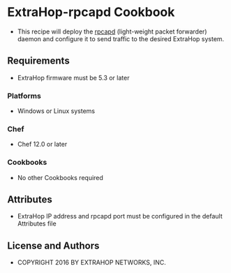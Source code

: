 # ExtraHop-rpcapd Cookbook

- This recipe will deploy the [rpcapd](https://github.com/ExtraHop/rpcapd) (light-weight packet forwarder) daemon and configure it to send traffic to the desired ExtraHop system.

## Requirements

- ExtraHop firmware must be 5.3 or later

### Platforms

- Windows or Linux systems

### Chef

- Chef 12.0 or later

### Cookbooks

- No other Cookbooks required

## Attributes

- ExtraHop IP address and rpcapd port must be configured in the default Attributes file

## License and Authors

- COPYRIGHT 2016 BY EXTRAHOP NETWORKS, INC.
